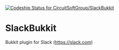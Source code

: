 [ ![Codeship Status for CircuitSoftGroup/SlackBukkit](https://codeship.com/projects/e4eef240-4bf1-0132-b4a8-76310b234900/status?branch=master)](https://codeship.com/projects/46907)

SlackBukkit
===========

Bukkit plugin for Slack (https://slack.com)
